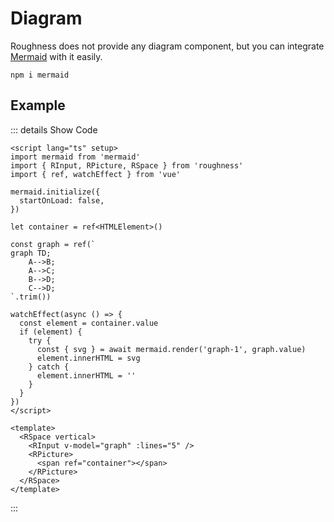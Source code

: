 <script lang="ts" setup>
import mermaid from 'mermaid'
import { RInput, RPicture, RSpace } from 'roughness'
import { ref, watchEffect } from 'vue'

mermaid.initialize({
  startOnLoad: false,
  themeVariables: {
    fontFamily: 'var(--r-common-font-family)',
  },
})

let container = ref<HTMLElement>()

const graph = ref(`
graph TD;
    A-->B;
    A-->C;
    B-->D;
    C-->D;
`.trim())

watchEffect(async () => {
  const element = container.value
  if (element) {
    try {
      const { svg } = await mermaid.render('graph-1', graph.value)
      element.innerHTML = svg
    } catch {
      element.innerHTML = ''
    }
  }
})
</script>

# Diagram

Roughness does not provide any diagram component, but you can integrate [Mermaid](https://mermaid.js.org/) with it easily.

```shell
npm i mermaid
```

## Example

::: details Show Code

```vue
<script lang="ts" setup>
import mermaid from 'mermaid'
import { RInput, RPicture, RSpace } from 'roughness'
import { ref, watchEffect } from 'vue'

mermaid.initialize({
  startOnLoad: false,
})

let container = ref<HTMLElement>()

const graph = ref(`
graph TD;
    A-->B;
    A-->C;
    B-->D;
    C-->D;
`.trim())

watchEffect(async () => {
  const element = container.value
  if (element) {
    try {
      const { svg } = await mermaid.render('graph-1', graph.value)
      element.innerHTML = svg
    } catch {
      element.innerHTML = ''
    }
  }
})
</script>

<template>
  <RSpace vertical>
    <RInput v-model="graph" :lines="5" />
    <RPicture>
      <span ref="container"></span>
    </RPicture>
  </RSpace>
</template>
```

:::

<RSpace vertical>
  <RInput v-model="graph" :lines="5" />
  <RPicture>
    <span ref="container"></span>
  </RPicture>
</RSpace>
